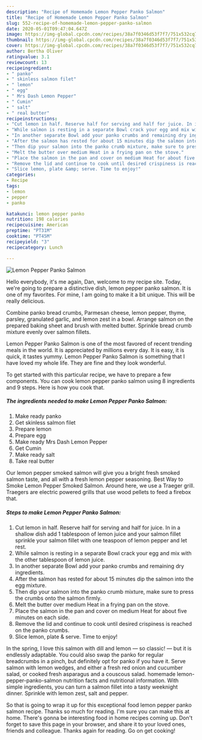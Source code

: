 ```yaml
---
description: "Recipe of Homemade Lemon Pepper Panko Salmon"
title: "Recipe of Homemade Lemon Pepper Panko Salmon"
slug: 552-recipe-of-homemade-lemon-pepper-panko-salmon
date: 2020-05-01T09:47:04.647Z
image: https://img-global.cpcdn.com/recipes/38a7f0346d53f7f7/751x532cq70/lemon-pepper-panko-salmon-recipe-main-photo.jpg
thumbnail: https://img-global.cpcdn.com/recipes/38a7f0346d53f7f7/751x532cq70/lemon-pepper-panko-salmon-recipe-main-photo.jpg
cover: https://img-global.cpcdn.com/recipes/38a7f0346d53f7f7/751x532cq70/lemon-pepper-panko-salmon-recipe-main-photo.jpg
author: Bertha Oliver
ratingvalue: 3.1
reviewcount: 13
recipeingredient:
- " panko"
- " skinless salmon filet"
- " lemon"
- " egg"
- " Mrs Dash Lemon Pepper"
- " Cumin"
- " salt"
- " real butter"
recipeinstructions:
- "Cut lemon in half. Reserve half for serving and half for juice. In in a shallow dish add 1 tablespoon of lemon juice and your salmon fillet sprinkle your salmon fillet with one teaspoon of lemon pepper and let rest."
- "While salmon is resting in a separate Bowl crack your egg and mix with the other tablespoon of lemon juice."
- "In another separate Bowl add your panko crumbs and remaining dry ingredients."
- "After the salmon has rested for about 15 minutes dip the salmon into the egg mixture."
- "Then dip your salmon into the panko crumb mixture, make sure to press the crumbs onto the salmon firmly."
- "Melt the butter over medium Heat in a frying pan on the stove."
- "Place the salmon in the pan and cover on medium Heat for about five minutes on each side."
- "Remove the lid and continue to cook until desired crispiness is reached on the panko crumbs."
- "Slice lemon, plate &amp; serve. Time to enjoy!"
categories:
- Recipe
tags:
- lemon
- pepper
- panko

katakunci: lemon pepper panko 
nutrition: 198 calories
recipecuisine: American
preptime: "PT31M"
cooktime: "PT45M"
recipeyield: "3"
recipecategory: Lunch

---
```



![Lemon Pepper Panko Salmon](https://img-global.cpcdn.com/recipes/38a7f0346d53f7f7/751x532cq70/lemon-pepper-panko-salmon-recipe-main-photo.jpg)

Hello everybody, it's me again, Dan, welcome to my recipe site. Today, we're going to prepare a distinctive dish, lemon pepper panko salmon. It is one of my favorites. For mine, I am going to make it a bit unique. This will be really delicious.

Combine panko bread crumbs, Parmesan cheese, lemon pepper, thyme, parsley, granulated garlic, and lemon zest in a bowl. Arrange salmon on the prepared baking sheet and brush with melted butter. Sprinkle bread crumb mixture evenly over salmon fillets.

Lemon Pepper Panko Salmon is one of the most favored of recent trending meals in the world. It is appreciated by millions every day. It is easy, it is quick, it tastes yummy. Lemon Pepper Panko Salmon is something that I have loved my whole life. They are fine and they look wonderful.


To get started with this particular recipe, we have to prepare a few components. You can cook lemon pepper panko salmon using 8 ingredients and 9 steps. Here is how you cook that.

<!--inarticleads1-->

##### The ingredients needed to make Lemon Pepper Panko Salmon:

1. Make ready  panko
1. Get  skinless salmon filet
1. Prepare  lemon
1. Prepare  egg
1. Make ready  Mrs Dash Lemon Pepper
1. Get  Cumin
1. Make ready  salt
1. Take  real butter


Our lemon pepper smoked salmon will give you a bright fresh smoked salmon taste, and all with a fresh lemon pepper seasoning. Best Way to Smoke Lemon Pepper Smoked Salmon. Around here, we use a Traeger grill. Traegers are electric powered grills that use wood pellets to feed a firebox that. 

<!--inarticleads2-->

##### Steps to make Lemon Pepper Panko Salmon:

1. Cut lemon in half. Reserve half for serving and half for juice. In in a shallow dish add 1 tablespoon of lemon juice and your salmon fillet sprinkle your salmon fillet with one teaspoon of lemon pepper and let rest.
1. While salmon is resting in a separate Bowl crack your egg and mix with the other tablespoon of lemon juice.
1. In another separate Bowl add your panko crumbs and remaining dry ingredients.
1. After the salmon has rested for about 15 minutes dip the salmon into the egg mixture.
1. Then dip your salmon into the panko crumb mixture, make sure to press the crumbs onto the salmon firmly.
1. Melt the butter over medium Heat in a frying pan on the stove.
1. Place the salmon in the pan and cover on medium Heat for about five minutes on each side.
1. Remove the lid and continue to cook until desired crispiness is reached on the panko crumbs.
1. Slice lemon, plate &amp; serve. Time to enjoy!


In the spring, I love this salmon with dill and lemon — so classic! — but it is endlessly adaptable. You could also swap the panko for regular breadcrumbs in a pinch, but definitely opt for panko if you have it. Serve salmon with lemon wedges, and either a fresh red onion and cucumber salad, or cooked fresh asparagus and a couscous salad. homemade lemon-pepper-panko-salmon nutrition facts and nutritional information. With simple ingredients, you can turn a salmon fillet into a tasty weeknight dinner. Sprinkle with lemon zest, salt and pepper. 

So that is going to wrap it up for this exceptional food lemon pepper panko salmon recipe. Thanks so much for reading. I'm sure you can make this at home. There's gonna be interesting food in home recipes coming up. Don't forget to save this page in your browser, and share it to your loved ones, friends and colleague. Thanks again for reading. Go on get cooking!
